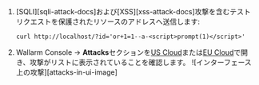 1. [SQLI][sqli-attack-docs]および[XSS][xss-attack-docs]攻撃を含むテストリクエストを保護されたリソースのアドレスへ送信します:

    ```
    curl http://localhost/?id='or+1=1--a-<script>prompt(1)</script>'
    ```
2. Wallarm Console → **Attacks**セクションを[US Cloud](https://us1.my.wallarm.com/search)または[EU Cloud](https://my.wallarm.com/search)で開き、攻撃がリストに表示されていることを確認します。
    ![インターフェース上の攻撃][attacks-in-ui-image]